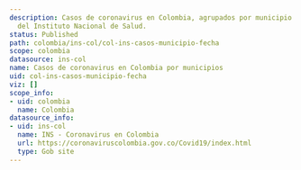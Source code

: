 ```yaml
---
description: Casos de coronavirus en Colombia, agrupados por municipio y fecha. Datos
  del Instituto Nacional de Salud.
status: Published
path: colombia/ins-col/col-ins-casos-municipio-fecha
scope: colombia
datasource: ins-col
name: Casos de coronavirus en Colombia por municipios
uid: col-ins-casos-municipio-fecha
viz: []
scope_info:
- uid: colombia
  name: Colombia
datasource_info:
- uid: ins-col
  name: INS - Coronavirus en Colombia
  url: https://coronaviruscolombia.gov.co/Covid19/index.html
  type: Gob site
---
```


